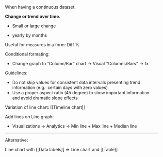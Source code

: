 When having a continuous dataset.

**Change or trend over time.**
- Small or large change


- yearly by months


Useful for measures in a form: Diff %

Conditional formating:
- Change graph to "Column/Bar" chart -> Visual "Columns/Bars" -> fx


Guidelines:
- Do not skip values for consistent data intervals presenting trend information (e.g.: certain days with zero values)
- Use a proper aspect ratio (45 degree) to show important information and avoid dramatic slope effects

Variation of line chart: [[Timeline chart]]

Add lines on Line graph:
- Visualizations -> Analytics -> Min line + Max line + Median line

---

Alternative:

Line chart with [[Data labels]] => Line chart and [[Table]]

